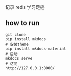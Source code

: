 记录 redis 学习足迹

## how to run

```shell
git clone
pip install mkdocs
# 安装theme
pip install mkdocs-material
# 启动
mkdocs serve
# 访问
http://127.0.0.1:8000/
```
